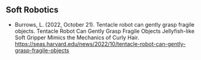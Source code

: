 ## Soft Robotics

- Burrows, L. (2022, October 21). Tentacle robot can gently grasp fragile objects. Tentacle Robot Can Gently Grasp Fragile Objects Jellyfish-like Soft Gripper Mimics the Mechanics of Curly Hair. https://seas.harvard.edu/news/2022/10/tentacle-robot-can-gently-grasp-fragile-objects

